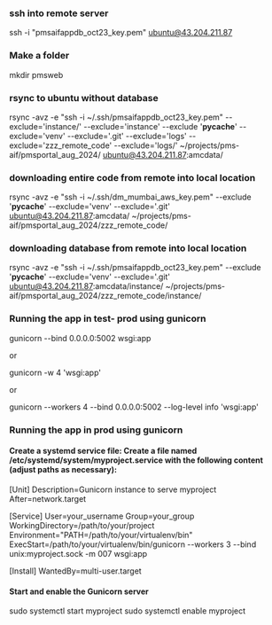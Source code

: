 ### ssh into remote server

ssh -i "pmsaifappdb_oct23_key.pem" ubuntu@43.204.211.87

### Make a folder

mkdir pmsweb

### rsync to ubuntu without database

rsync -avz -e "ssh -i ~/.ssh/pmsaifappdb_oct23_key.pem" --exclude='instance/' --exclude='instance' --exclude '**pycache**' --exclude='venv' --exclude='.git' --exclude='logs' --exclude='zzz_remote_code' --exclude='logs/' ~/projects/pms-aif/pmsportal_aug_2024/ ubuntu@43.204.211.87:amcdata/

### downloading entire code from remote into local location

rsync -avz -e "ssh -i ~/.ssh/dm_mumbai_aws_key.pem" --exclude '**pycache**' --exclude='venv' --exclude='.git' ubuntu@43.204.211.87:amcdata/ ~/projects/pms-aif/pmsportal_aug_2024/zzz_remote_code/

### downloading database from remote into local location

rsync -avz -e "ssh -i ~/.ssh/pmsaifappdb_oct23_key.pem" --exclude '**pycache**' --exclude='venv' --exclude='.git' ubuntu@43.204.211.87:amcdata/instance/ ~/projects/pms-aif/pmsportal_aug_2024/zzz_remote_code/instance/

### Running the app in test- prod using gunicorn

gunicorn --bind 0.0.0.0:5002 wsgi:app

or

gunicorn -w 4 'wsgi:app'

or

gunicorn --workers 4 --bind 0.0.0.0:5002 --log-level info 'wsgi:app'

### Running the app in prod using gunicorn

#### Create a systemd service file: Create a file named /etc/systemd/system/myproject.service with the following content (adjust paths as necessary):

[Unit]
Description=Gunicorn instance to serve myproject
After=network.target

[Service]
User=your_username
Group=your_group
WorkingDirectory=/path/to/your/project
Environment="PATH=/path/to/your/virtualenv/bin"
ExecStart=/path/to/your/virtualenv/bin/gunicorn --workers 3 --bind unix:myproject.sock -m 007 wsgi:app

[Install]
WantedBy=multi-user.target

#### Start and enable the Gunicorn server

sudo systemctl start myproject
sudo systemctl enable myproject
